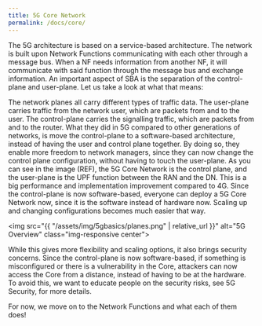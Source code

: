 ```yaml
---
title: 5G Core Network
permalink: /docs/core/
---
```

The 5G architecture is based on a service-based architecture. The network is built upon Network Functions communicating with each other through a message bus. When a NF needs information from another NF, it will communicate with said function through the message bus and exchange information. An important aspect of SBA is the separation of the control-plane and user-plane. Let us take a look at what that means:

The network planes all carry different types of traffic data. The user-plane carries traffic from the network user, which are packets from and to the user. The control-plane carries the signalling traffic, which are packets from and to the router. What they did in 5G compared to other generations of networks, is move the control-plane to a software-based architecture, instead of having the user and control plane together. By doing so, they enable more freedom to network managers, since they can now change the control plane configuration, without having to touch the user-plane. As you can see in the image (REF), the 5G Core Network is the control plane, and the user-plane is the UPF function between the RAN and the DN. This is a big performance and implementation improvement compared to 4G. Since the control-plane is now software-based, everyone can deploy a 5G Core Network now, since it is the software instead of hardware now. Scaling up and changing configurations becomes much easier that way.

<img src="{{ "/assets/img/5gbasics/planes.png" | relative_url }}" alt="5G Overview" class="img-responsive center">

While this gives more flexibility and scaling options, it also brings security concerns. Since the control-plane is now software-based, if something is misconfigured or there is a vulnerability in the Core, attackers can now access the Core from a distance, instead of having to be at the hardware. To avoid this, we want to educate people on the security risks, see 5G Security, for more details.

For now, we move on to the Network Functions and what each of them does!
